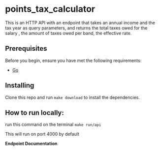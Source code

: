 # points_tax_calculator

This is an HTTP API with an endpoint that takes an annual income and the tax year as query parameters, and returns 
the total taxes owed for the salary , the amount of taxes owed per band, the effective rate.

## Prerequisites

Before you begin, ensure you have met the following requirements:

* [Go](https://golang.org/dl/)

## Installing

Clone this repo and run `make download` to install the dependencies.

## How to run locally:
run this command on the terminal `make run/api`

This will run on port 4000 by default

**Endpoint Documentation**


